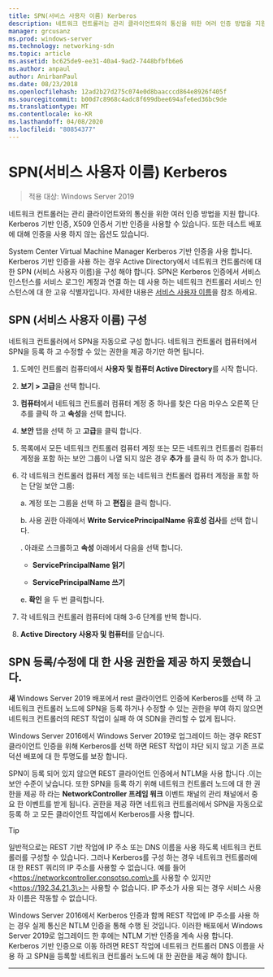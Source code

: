 ```yaml
---
title: SPN(서비스 사용자 이름) Kerberos
description: 네트워크 컨트롤러는 관리 클라이언트와의 통신을 위한 여러 인증 방법을 지원 합니다. Kerberos 기반 인증, X509 인증서 기반 인증을 사용할 수 있습니다. 또한 테스트 배포에 대해 인증을 사용 하지 않는 옵션도 있습니다.
manager: grcusanz
ms.prod: windows-server
ms.technology: networking-sdn
ms.topic: article
ms.assetid: bc625de9-ee31-40a4-9ad2-7448bfbfb6e6
ms.author: anpaul
author: AnirbanPaul
ms.date: 08/23/2018
ms.openlocfilehash: 12ad2b27d275c074e0d8baacccd864e8926f405f
ms.sourcegitcommit: b00d7c8968c4adc8f699dbee694afe6ed36bc9de
ms.translationtype: MT
ms.contentlocale: ko-KR
ms.lasthandoff: 04/08/2020
ms.locfileid: "80854377"
---
```

# <a name="kerberos-with-service-principal-name-spn"></a>SPN(서비스 사용자 이름) Kerberos

>적용 대상: Windows Server 2019

네트워크 컨트롤러는 관리 클라이언트와의 통신을 위한 여러 인증 방법을 지원 합니다. Kerberos 기반 인증, X509 인증서 기반 인증을 사용할 수 있습니다. 또한 테스트 배포에 대해 인증을 사용 하지 않는 옵션도 있습니다.

System Center Virtual Machine Manager Kerberos 기반 인증을 사용 합니다. Kerberos 기반 인증을 사용 하는 경우 Active Directory에서 네트워크 컨트롤러에 대 한 SPN (서비스 사용자 이름)을 구성 해야 합니다. SPN은 Kerberos 인증에서 서비스 인스턴스를 서비스 로그인 계정과 연결 하는 데 사용 하는 네트워크 컨트롤러 서비스 인스턴스에 대 한 고유 식별자입니다. 자세한 내용은 [서비스 사용자 이름](https://docs.microsoft.com/windows/desktop/ad/service-principal-names)을 참조 하세요.

## <a name="configure-service-principal-names-spn"></a>SPN (서비스 사용자 이름) 구성

네트워크 컨트롤러에서 SPN을 자동으로 구성 합니다. 네트워크 컨트롤러 컴퓨터에서 SPN을 등록 하 고 수정할 수 있는 권한을 제공 하기만 하면 됩니다.

1.  도메인 컨트롤러 컴퓨터에서 **사용자 및 컴퓨터 Active Directory**를 시작 합니다.

2.  **보기 \> 고급**을 선택 합니다.

3.  **컴퓨터**에서 네트워크 컨트롤러 컴퓨터 계정 중 하나를 찾은 다음 마우스 오른쪽 단추를 클릭 하 고 **속성**을 선택 합니다.

4.  **보안** 탭을 선택 하 고 **고급**을 클릭 합니다.

5.  목록에서 모든 네트워크 컨트롤러 컴퓨터 계정 또는 모든 네트워크 컨트롤러 컴퓨터 계정을 포함 하는 보안 그룹이 나열 되지 않은 경우 **추가** 를 클릭 하 여 추가 합니다.

6.  각 네트워크 컨트롤러 컴퓨터 계정 또는 네트워크 컨트롤러 컴퓨터 계정을 포함 하는 단일 보안 그룹:

    a.  계정 또는 그룹을 선택 하 고 **편집**을 클릭 합니다.

    b.  사용 권한 아래에서 **Write ServicePrincipalName 유효성 검사**를 선택 합니다.

    .  아래로 스크롤하고 **속성** 아래에서 다음을 선택 합니다.

       -  **ServicePrincipalName 읽기**

       -  **ServicePrincipalName 쓰기**

    e.  **확인** 을 두 번 클릭합니다.

7.  각 네트워크 컨트롤러 컴퓨터에 대해 3-6 단계를 반복 합니다.

8.  **Active Directory 사용자 및 컴퓨터**를 닫습니다.

## <a name="failure-to-provide-permissions-for-spn-registrationmodification"></a>SPN 등록/수정에 대 한 사용 권한을 제공 하지 못했습니다.

**새** Windows Server 2019 배포에서 rest 클라이언트 인증에 Kerberos를 선택 하 고 네트워크 컨트롤러 노드에 SPN을 등록 하거나 수정할 수 있는 권한을 부여 하지 않으면 네트워크 컨트롤러의 REST 작업이 실패 하 여 SDN을 관리할 수 없게 됩니다.

Windows Server 2016에서 Windows Server 2019로 업그레이드 하는 경우 REST 클라이언트 인증을 위해 Kerberos를 선택 하면 REST 작업이 차단 되지 않고 기존 프로덕션 배포에 대 한 투명도를 보장 합니다. 

SPN이 등록 되어 있지 않으면 REST 클라이언트 인증에서 NTLM을 사용 합니다 .이는 보안 수준이 낮습니다. 또한 SPN을 등록 하기 위해 네트워크 컨트롤러 노드에 대 한 권한을 제공 하 라는 **NetworkController 프레임 워크** 이벤트 채널의 관리 채널에서 중요 한 이벤트를 받게 됩니다. 권한을 제공 하면 네트워크 컨트롤러에서 SPN을 자동으로 등록 하 고 모든 클라이언트 작업에서 Kerberos를 사용 합니다.


>[!TIP]
>일반적으로는 REST 기반 작업에 IP 주소 또는 DNS 이름을 사용 하도록 네트워크 컨트롤러를 구성할 수 있습니다. 그러나 Kerberos를 구성 하는 경우 네트워크 컨트롤러에 대 한 REST 쿼리의 IP 주소를 사용할 수 없습니다. 예를 들어 \<https://networkcontroller.consotso.com\>를 사용할 수 있지만 \<https://192.34.21.3\>는 사용할 수 없습니다. IP 주소가 사용 되는 경우 서비스 사용자 이름은 작동할 수 없습니다.
>
>Windows Server 2016에서 Kerberos 인증과 함께 REST 작업에 IP 주소를 사용 하는 경우 실제 통신은 NTLM 인증을 통해 수행 된 것입니다. 이러한 배포에서 Windows Server 2019로 업그레이드 한 후에는 NTLM 기반 인증을 계속 사용 합니다. Kerberos 기반 인증으로 이동 하려면 REST 작업에 네트워크 컨트롤러 DNS 이름을 사용 하 고 SPN을 등록할 네트워크 컨트롤러 노드에 대 한 권한을 제공 해야 합니다.

---